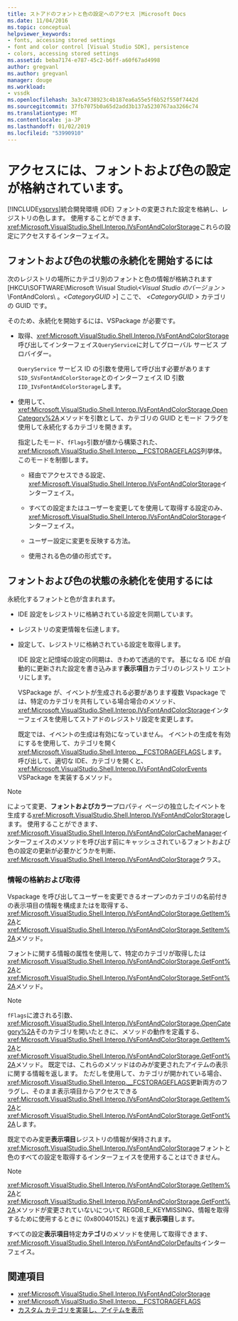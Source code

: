 ```yaml
---
title: ストアドのフォントと色の設定へのアクセス |Microsoft Docs
ms.date: 11/04/2016
ms.topic: conceptual
helpviewer_keywords:
- fonts, accessing stored settings
- font and color control [Visual Studio SDK], persistence
- colors, accessing stored settings
ms.assetid: beba7174-e787-45c2-b6ff-a60f67ad4998
author: gregvanl
ms.author: gregvanl
manager: douge
ms.workload:
- vssdk
ms.openlocfilehash: 3a3c4738923c4b187ea6a55e5f6b52f550f7442d
ms.sourcegitcommit: 37fb7075b0a65d2add3b137a5230767aa3266c74
ms.translationtype: MT
ms.contentlocale: ja-JP
ms.lasthandoff: 01/02/2019
ms.locfileid: "53990910"
---
```

# <a name="access-stored-font-and-color-settings"></a>アクセスには、フォントおよび色の設定が格納されています。
[!INCLUDE[vsprvs](../code-quality/includes/vsprvs_md.md)]統合開発環境 (IDE) フォントの変更された設定を格納し、レジストリの色します。 使用することができます、<xref:Microsoft.VisualStudio.Shell.Interop.IVsFontAndColorStorage>これらの設定にアクセスするインターフェイス。

## <a name="to-initiate-state-persistence-of-fonts-and-colors"></a>フォントおよび色の状態の永続化を開始するには
 次のレジストリの場所にカテゴリ別のフォントと色の情報が格納されます [HKCU\SOFTWARE\Microsoft \Visual Studio\\*\<Visual Studio のバージョン >* \FontAndColors\\ 。*\<CategoryGUID >*] ここで、  *\<CategoryGUID >* カテゴリの GUID です。

 そのため、永続化を開始するには、VSPackage が必要です。

-   取得、<xref:Microsoft.VisualStudio.Shell.Interop.IVsFontAndColorStorage>呼び出してインターフェイス`QueryService`に対してグローバル サービス プロバイダー。

     `QueryService` サービス ID の引数を使用して呼び出す必要があります`SID_SVsFontAndColorStorage`とのインターフェイス ID 引数`IID_IVsFontAndColorStorage`します。

-   使用して、<xref:Microsoft.VisualStudio.Shell.Interop.IVsFontAndColorStorage.OpenCategory%2A>メソッドを引数として、カテゴリの GUID とモード フラグを使用して永続化するカテゴリを開きます。

     指定したモード、`fFlags`引数が値から構築された、<xref:Microsoft.VisualStudio.Shell.Interop.__FCSTORAGEFLAGS>列挙体。 このモードを制御します。

    -   経由でアクセスできる設定、<xref:Microsoft.VisualStudio.Shell.Interop.IVsFontAndColorStorage>インターフェイス。

    -   すべての設定またはユーザーを変更してを使用して取得する設定のみ、<xref:Microsoft.VisualStudio.Shell.Interop.IVsFontAndColorStorage>インターフェイス。

    -   ユーザー設定に変更を反映する方法。

    -   使用される色の値の形式です。

## <a name="to-use-state-persistence-of-fonts-and-colors"></a>フォントおよび色の状態の永続化を使用するには
 永続化するフォントと色が含まれます。

- IDE 設定をレジストリに格納されている設定を同期しています。

- レジストリの変更情報を伝達します。

- 設定して、レジストリに格納されている設定を取得します。

  IDE 設定と記憶域の設定の同期は、きわめて透過的です。 基になる IDE が自動的に更新された設定を書き込みます**表示項目**カテゴリのレジストリ エントリにします。

  VSPackage が、イベントが生成される必要があります複数 Vspackage では、特定のカテゴリを共有している場合場合のメソッド、<xref:Microsoft.VisualStudio.Shell.Interop.IVsFontAndColorStorage>インターフェイスを使用してストアドのレジストリ設定を変更します。

  既定では、イベントの生成は有効になっていません。 イベントの生成を有効にするを使用して、カテゴリを開く<xref:Microsoft.VisualStudio.Shell.Interop.__FCSTORAGEFLAGS>します。 呼び出して、適切な IDE、カテゴリを開くと、 <xref:Microsoft.VisualStudio.Shell.Interop.IVsFontAndColorEvents> VSPackage を実装するメソッド。

> [!NOTE]
>  によって変更、**フォントおよびカラー**プロパティ ページの独立したイベントを生成する<xref:Microsoft.VisualStudio.Shell.Interop.IVsFontAndColorStorage>します。 使用することができます、<xref:Microsoft.VisualStudio.Shell.Interop.IVsFontAndColorCacheManager>インターフェイスのメソッドを呼び出す前にキャッシュされているフォントおよび色の設定の更新が必要かどうかを判断、<xref:Microsoft.VisualStudio.Shell.Interop.IVsFontAndColorStorage>クラス。

### <a name="store-and-retrieve-information"></a>情報の格納および取得
 Vspackage を呼び出してユーザーを変更できるオープンのカテゴリの名前付きの表示項目の情報を構成またはを取得する、<xref:Microsoft.VisualStudio.Shell.Interop.IVsFontAndColorStorage.GetItem%2A>と<xref:Microsoft.VisualStudio.Shell.Interop.IVsFontAndColorStorage.SetItem%2A>メソッド。

 フォントに関する情報の属性を使用して、特定のカテゴリが取得したは<xref:Microsoft.VisualStudio.Shell.Interop.IVsFontAndColorStorage.GetFont%2A>と<xref:Microsoft.VisualStudio.Shell.Interop.IVsFontAndColorStorage.SetFont%2A>メソッド。

> [!NOTE]
>  `fFlags`に渡される引数、<xref:Microsoft.VisualStudio.Shell.Interop.IVsFontAndColorStorage.OpenCategory%2A>そのカテゴリを開いたときに、メソッドの動作を定義する、<xref:Microsoft.VisualStudio.Shell.Interop.IVsFontAndColorStorage.GetItem%2A>と<xref:Microsoft.VisualStudio.Shell.Interop.IVsFontAndColorStorage.GetFont%2A>メソッド。 既定では、これらのメソッドはのみが変更されたアイテムの表示に関する情報を返します。 ただしを使用して、カテゴリが開かれている場合、<xref:Microsoft.VisualStudio.Shell.Interop.__FCSTORAGEFLAGS>更新両方のフラグし、そのまま表示項目からアクセスできる<xref:Microsoft.VisualStudio.Shell.Interop.IVsFontAndColorStorage.GetItem%2A>と<xref:Microsoft.VisualStudio.Shell.Interop.IVsFontAndColorStorage.GetFont%2A>します。

 既定でのみ変更**表示項目**レジストリの情報が保持されます。 <xref:Microsoft.VisualStudio.Shell.Interop.IVsFontAndColorStorage>フォントと色のすべての設定を取得するインターフェイスを使用することはできません。

> [!NOTE]
>  <xref:Microsoft.VisualStudio.Shell.Interop.IVsFontAndColorStorage.GetItem%2A>と<xref:Microsoft.VisualStudio.Shell.Interop.IVsFontAndColorStorage.GetFont%2A>メソッドが変更されていないについて REGDB_E_KEYMISSING、情報を取得するために使用するときに (0x80040152L) を返す**表示項目**します。

 すべての設定**表示項目**特定**カテゴリ**のメソッドを使用して取得できます、<xref:Microsoft.VisualStudio.Shell.Interop.IVsFontAndColorDefaults>インターフェイス。

## <a name="see-also"></a>関連項目

- <xref:Microsoft.VisualStudio.Shell.Interop.IVsFontAndColorStorage>
- <xref:Microsoft.VisualStudio.Shell.Interop.__FCSTORAGEFLAGS>
- [カスタム カテゴリを実装し、アイテムを表示](../extensibility/implementing-custom-categories-and-display-items.md)